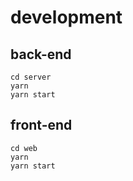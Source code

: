 # development

## back-end

```
cd server
yarn
yarn start
```

## front-end

```
cd web
yarn
yarn start
```
